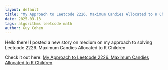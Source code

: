 ```yaml
---
layout: default
title: "My Approach to Leetcode 2226. Maximum Candies Allocated to K Children"
date: 2025-03-13
tags: algorithms leetcode math
author: Guy Cohen
---
```


Hello there! I posted a new story on medium on my approach to solving Leetcode 2226. Maximum Candies Allocated to K Children

Check it out here: [My Approach to Leetcode 2226. Maximum Candies Allocated to K Children](https://medium.com/@gcohen.dev/my-approach-to-leetcode-2226-maximum-candies-allocated-to-k-children-39fbedeb37b4 "Read my detailed approach on Medium")

